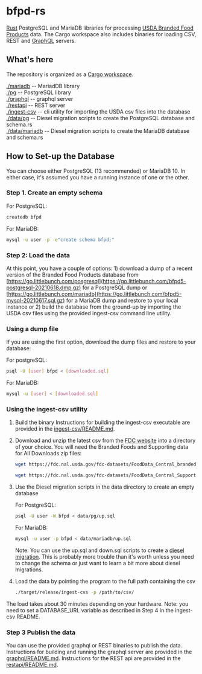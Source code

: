 # bfpd-rs

[Rust](https://www.rust-lang.org) PostgreSQL and MariaDB libraries for processing [USDA Branded Food Products](https://fdc.nal.usda.gov) data.  The Cargo workspace also includes binaries for loading CSV, REST and [GraphQL](https://graphql.org) servers.

## What's here

The repository is organized as a [Cargo workspace](https://doc.rust-lang.org/book/ch14-03-cargo-workspaces.htmlhttps://doc.rust-lang.org/book/ch14-03-cargo-workspaces.html).  

[./mariadb](https://github.com/littlebunch/bfpd-rs/tree/master/mariadb) -- MariadDB library  
[./pg](https://github.com/littlebunch/bfpd-rs/tree/master/pg) -- PostgreSQL library  
[./graphql](https://github.com/littlebunch/bfpd-rs/tree/master/graphql) -- graphql server  
[./restapi](https://github.com/littlebunch/bfpd-rs/tree/master/restapi) -- REST server  
[./ingest-csv](https://github.com/littlebunch/bfpd-rs/tree/master/ingest-csv) -- cli utility for importing the USDA csv files into the database  
[./data/pg](https://github.com/littlebunch/bfpd-rs/tree/master/data/pg) -- Diesel migration scripts to create the PostgreSQL database and schema.rs  
[./data/mariadb](https://github.com/littlebunch/bfpd-rs/tree/master/data/mariadb) -- Diesel migration scripts to create the MariaDB database and schema.rs  

## How to Set-up the Database  

You can choose either PostgreSQL (13 recommended) or MariaDB 10.  In either case, it's assumed you have a running instance of one or the other.

### Step 1. Create an empty schema  

For PostgreSQL:

```bash
createdb bfpd
```

For MariaDB:  

```bash
mysql -u user -p -e"create schema bfpd;"
```

### Step 2: Load the data  

At this point, you have a couple of options:  1) download a dump of a recent version of the Branded Food Products database from [https://go.littlebunch.com/posgresql](https://go.littlebunch.com/bfpd5-postgresql-20210618.dmp.gz) for a PostgreSQL dump or [https://go.littlebunch.com/mariadb](https://go.littlebunch.com/bfpd5-mysql-20210617.sql.gz) for a MariaDB dump and restore to your local instance or 2) build the database from the ground-up by importing the USDA csv files using the provided ingest-csv command line utility.  

### Using a dump file  

If you are using the first option, download the dump files and restore to your database:  

For postgreSQL:

```bash
psql -U [user] bfpd < [downloaded.sql]
```

For MariaDB:  

```bash
mysql -u [user] < [downloaded.sql]
```

### Using the ingest-csv utility  

01. Build the binary
Instructions for building the ingest-csv executable are provided in the [ingest-csv/README.md](https://github.com/littlebunch/bfpd-rs/tree/master/ingest-csv).

02. Download and unzip the latest csv from the [FDC website](https://fdc.nal.usda.gov/download-datasets.html) into a directory of your choice.  You will need the Branded Foods and Supporting data for All Downloads zip files:

    ```bash
    wget https://fdc.nal.usda.gov/fdc-datasets/FoodData_Central_branded_food_csv_2021-04-28.zip
    ```

    ```bash
    wget https://fdc.nal.usda.gov/fdc-datasets/FoodData_Central_Supporting_Data_csv_2021-04-28.zip
    ```

03. Use the Diesel migration scripts in the data directory to create an empty database

      For PostgreSQL:  

      ```bash
      psql -U user -W bfpd < data/pg/up.sql
      ```

      For MariaDB:  

      ```bash
      mysql -u user -p bfpd < data/mariadb/up.sql
      ```

      Note: You can use the up.sql and down.sql scripts to create a [diesel migration](https://diesel.rs/guides/getting-started/).  This is probably more trouble than it's worth unless you need to change the schema or just want to learn a bit more about diesel migrations.

04. Load the data by pointing the program to the full path containing the csv

    ```bash
    ./target/release/ingest-cvs -p /path/to/csv/
    ```

The load takes about 30 minutes depending on your hardware.  Note:  you need to set a DATABASE_URL variable as described in Step 4 in the ingest-csv README. 

### Step 3 Publish the data 

You can use the provided graphql or REST binaries to publish the data.  Instructions for building and running the graphql server are provided in the [graphql/README.md](https://github.com/littlebunch/bfpd-rs/tree/master/graphql).  Instructions for the REST api are provided in the [restapi/README.md](https://github.com/littlebunch/bfpd-rs/tree/master/restapi).
